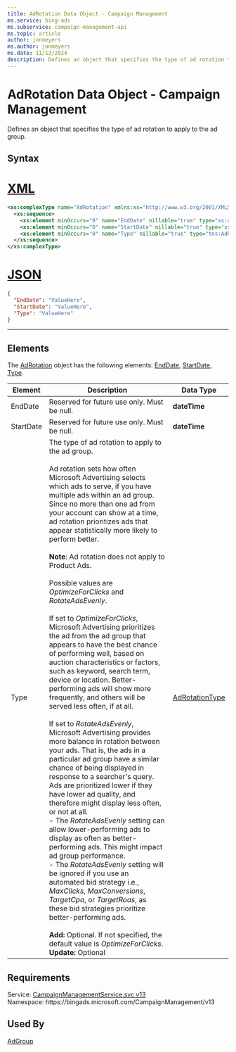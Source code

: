 ```yaml
---
title: AdRotation Data Object - Campaign Management
ms.service: bing-ads
ms.subservice: campaign-management-api
ms.topic: article
author: jonmeyers
ms.author: jonmeyers
ms.date: 11/13/2024
description: Defines an object that specifies the type of ad rotation to apply to the ad group.
---
```

# AdRotation Data Object - Campaign Management
Defines an object that specifies the type of ad rotation to apply to the ad group.

## Syntax

# [XML](#tab/xml)

```xml
<xs:complexType name="AdRotation" xmlns:xs="http://www.w3.org/2001/XMLSchema">
  <xs:sequence>
    <xs:element minOccurs="0" name="EndDate" nillable="true" type="xs:dateTime" />
    <xs:element minOccurs="0" name="StartDate" nillable="true" type="xs:dateTime" />
    <xs:element minOccurs="0" name="Type" nillable="true" type="tns:AdRotationType" />
  </xs:sequence>
</xs:complexType>
```

# [JSON](#tab/json)

```json
{
  "EndDate": "ValueHere",
  "StartDate": "ValueHere",
  "Type": "ValueHere"
}
```

-----

## <a name="elements"></a>Elements

The [AdRotation](adrotation.md) object has the following elements: [EndDate](#enddate), [StartDate](#startdate), [Type](#type).

|Element|Description|Data Type|
|-----------|---------------|-------------|
|<a name="enddate"></a>EndDate|Reserved for future use only. Must be null.|**dateTime**|
|<a name="startdate"></a>StartDate|Reserved for future use only. Must be null.|**dateTime**|
|<a name="type"></a>Type|The type of ad rotation to apply to the ad group.<br/><br/>Ad rotation sets how often Microsoft Advertising selects which ads to serve, if you have multiple ads within an ad group. Since no more than one ad from your account can show at a time, ad rotation prioritizes ads that appear statistically more likely to perform better.<br/><br/>**Note**: Ad rotation does not apply to Product Ads.<br/><br/>Possible values are *OptimizeForClicks* and *RotateAdsEvenly*.<br/><br/>If set to *OptimizeForClicks*, Microsoft Advertising prioritizes the ad from the ad group that appears to have the best chance of performing well, based on auction characteristics or factors, such as keyword, search term, device or location. Better-performing ads will show more frequently, and others will be served less often, if at all.<br/><br/>If set to *RotateAdsEvenly*, Microsoft Advertising provides more balance in rotation between your ads. That is, the ads in a particular ad group have a similar chance of being displayed in response to a searcher's query. Ads are prioritized lower if they have lower ad quality, and therefore might display less often, or not at all.<br/>- The *RotateAdsEvenly* setting can allow lower-performing ads to display as often as better-performing ads. This might impact ad group performance.<br/>- The *RotateAdsEvenly* setting will be ignored if you use an automated bid strategy i.e., *MaxClicks*, *MaxConversions*, *TargetCpa*, or *TargetRoas*, as these bid strategies prioritize better-performing ads.<br/><br/>**Add:** Optional. If not specified, the default value is *OptimizeForClicks*.<br/>**Update:** Optional|[AdRotationType](adrotationtype.md)|

## Requirements
Service: [CampaignManagementService.svc v13](https://campaign.api.bingads.microsoft.com/Api/Advertiser/CampaignManagement/v13/CampaignManagementService.svc)  
Namespace: https\://bingads.microsoft.com/CampaignManagement/v13  

## Used By
[AdGroup](adgroup.md)  
